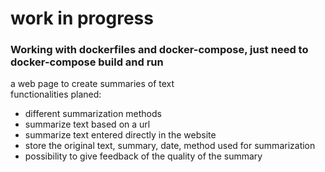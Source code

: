 # work in progress

### Working with dockerfiles and docker-compose, just need to docker-compose build and run

a web page to create summaries of text    
functionalities planed:    
* different summarization methods
* summarize text based on a url
* summarize text entered directly in the website
* store the original text, summary, date, method used for summarization
* possibility to give feedback of the quality of the summary
